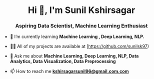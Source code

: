 <h1 align="center">Hi 👋, I'm Sunil Kshirsagar </h1>

<h3 align="center">  Aspiring Data Scientist, Machine Learning Enthusiast </h3>

- 🌱 I’m currently learning **Machine Learning , Deep Learning, NLP.**

- 👨‍💻 All of my projects are available at [https://github.com/sunilsk97)

- 💬 Ask me about **Machine Learning, Deep Learning, NLP, Data Analytics, Data Visualization, Data Preprocessing**

- 📫 How to reach me **kshirsagarsunil96@gmail.com.com**

